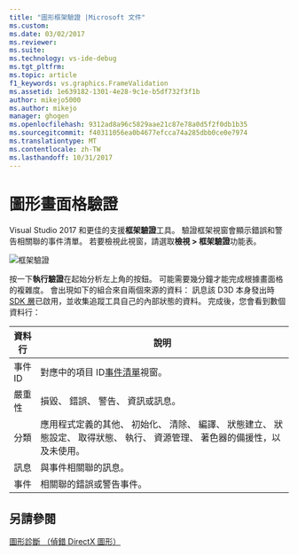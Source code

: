 ```yaml
---
title: "圖形框架驗證 |Microsoft 文件"
ms.custom: 
ms.date: 03/02/2017
ms.reviewer: 
ms.suite: 
ms.technology: vs-ide-debug
ms.tgt_pltfrm: 
ms.topic: article
f1_keywords: vs.graphics.FrameValidation
ms.assetid: 1e639182-1301-4e28-9c1e-b5df732f3f1b
author: mikejo5000
ms.author: mikejo
manager: ghogen
ms.openlocfilehash: 9312ad8a96c5829aae21c87e78a0d5f2f0db1b35
ms.sourcegitcommit: f40311056ea0b4677efcca74a285dbb0ce0e7974
ms.translationtype: MT
ms.contentlocale: zh-TW
ms.lasthandoff: 10/31/2017
---
```

# <a name="graphics-frame-validation"></a>圖形畫面格驗證
<!-- VERSIONLESS -->
Visual Studio 2017 和更佳的支援**框架驗證**工具。  驗證框架視窗會顯示錯誤和警告相關聯的事件清單。  若要檢視此視窗，請選取**檢視 > 框架驗證**功能表。

![框架驗證](media/gfx_diag_frame_validation.png)

按一下**執行驗證**在起始分析左上角的按鈕。  可能需要幾分鐘才能完成根據畫面格的複雜度。  會出現如下的組合來自兩個來源的資料： 訊息該 D3D 本身發出時[SDK 層](https://msdn.microsoft.com/library/windows/desktop/ff476881(v=vs.85).aspx)已啟用，並收集追蹤工具自己的內部狀態的資料。 完成後，您會看到數個資料行：

**資料行**|**說明**
---|---
事件 ID | 對應中的項目 ID[事件清單](graphics-event-list.md)視窗。
嚴重性 | 損毀、 錯誤、 警告、 資訊或訊息。
分類 | 應用程式定義的其他、 初始化、 清除、 編譯、 狀態建立、 狀態設定、 取得狀態、 執行、 資源管理、 著色器的備援性，以及未使用。
訊息 | 與事件相關聯的訊息。
事件 | 相關聯的錯誤或警告事件。

## <a name="see-also"></a>另請參閱  
[圖形診斷 （偵錯 DirectX 圖形）](visual-studio-graphics-diagnostics.md)   
<!-- /VERSIONLESS -->